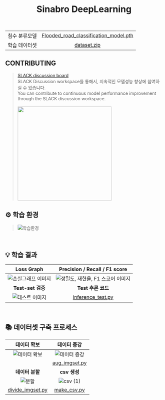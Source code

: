 <div align="center">
  <h1>Sinabro DeepLearning</h1>
<br/>

  <table>
      <tr>
          <td align="center">침수 분류모델</td>
          <td align="center"><a href="https://drive.google.com/file/d/16JeA2ZvXkhJcd5dfkVBkT9tbOrz0xvyb/view?usp=sharing">Flooded_road_classification_model.pth</a></td>
      </tr>
      <tr>
          <td align="center">학습 데이터셋</td>
          <td align="center"><a href="https://drive.google.com/file/d/1tS9qnNAwa5reUW6AdTwh51Xe_phw_6dZ/view?usp=sharing">dataset.zip</a></td>
      </tr>
  </table>
</div>

## CONTRIBUTING

>[SLACK discussion board](https://app.slack.com/client/T0638ATFKF0/C064449G5Q8?geocode=ko-kr)
><br/>
> SLACK Discussion workspace를 통해서, 지속적인 모델성능 향상에 참여하실 수 있습니다. <br/>
> You can contribute to continuous model performance improvement through the SLACK discussion workspace.
><br/><br/>
><img src="https://github.com/OSS-Sinabro/Sinabro_DeepLearning/assets/90829718/8150b398-47e1-4278-a937-db5d30049c1f" width="300">


## ⚙ 학습 환경
>![학습환경](https://github.com/OSS-Sinabro/Sinabro_DeepLearning/assets/90829718/f7da4fd3-04a5-44c9-aefe-784c20158533)

<br/>

## 💡 학습 결과

| **Loss Graph** | **Precision / Recall / F1 score** |
| :--------: | :---------------------------: |
| ![손실그래프 이미지](https://github.com/OSS-Sinabro/Sinabro_DeepLearning/assets/90829718/761c903e-c91f-4dd4-8539-09590c77f624) | ![정밀도, 재현율, F1 스코어 이미지](https://github.com/OSS-Sinabro/Sinabro_DeepLearning/assets/90829718/eb4c8877-edc1-45b2-9676-d4359a1cda8c) |
| **Test-set 검증** | **Test 추론 코드** |
| ![테스트 이미지](https://github.com/OSS-Sinabro/Sinabro_DeepLearning/assets/90829718/7ca6e1b4-bd82-400e-9963-d60850cdc9bb) | [inference_test.py](https://github.com/OSS-Sinabro/Sinabro_DeepLearning/blob/main/inference_test.py)|

<br/>

## 📚 데이터셋 구축 프로세스

| **데이터 확보** | **데이터 증강** |
|:--------:|:--------:|
| ![데이터 확보](https://github.com/OSS-Sinabro/Sinabro_DeepLearning/assets/90829718/445957a7-54d7-49a6-a223-e7546dd53abf) | ![데이터 증강](https://github.com/OSS-Sinabro/Sinabro_DeepLearning/assets/90829718/f443e1fc-0360-479c-86a3-65867e9fabfc) |
|   | [aug_imgset.py](https://github.com/OSS-Sinabro/Sinabro_DeepLearning/blob/main/aug_imgset.py) |
| **데이터 분할** | **csv 생성** |
| ![분할](https://github.com/OSS-Sinabro/Sinabro_DeepLearning/assets/90829718/93342ecb-c74a-4766-a977-0ffacffa5885) | ![csv (1)](https://github.com/OSS-Sinabro/Sinabro_DeepLearning/assets/90829718/a2a1874e-8efe-4018-b01a-014ed927f870) |
| [divide_imgset.py](https://github.com/OSS-Sinabro/Sinabro_DeepLearning/blob/main/divide_imgset.py) | [make_csv.py](https://github.com/OSS-Sinabro/Sinabro_DeepLearning/blob/main/make_csv.py) |

<br/>
